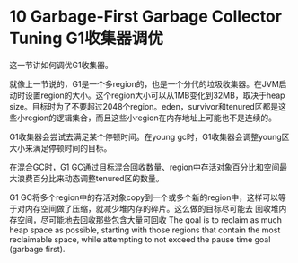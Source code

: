 # 10 Garbage-First Garbage Collector Tuning G1收集器调优
这一节讲如何调优G1收集器。

就像上一节说的，G1是一个多region的，也是一个分代的垃圾收集器。在JVM启动时设置region的大小。这个region大小可以从1MB变化到32MB，取决于heap size。目标时为了不要超过2048个region。eden，survivor和tenured区都是这些小region的逻辑集合，而且这些小region在内存地址上可能也不是连续的。

G1收集器会尝试去满足某个停顿时间。在young gc时，G1收集器会调整young区大小来满足停顿时间的目标。

在混合GC时，G1 GC通过目标混合回收数量、region中存活对象百分比和空间最大浪费百分比来动态调整tenured区的数量。

G1 GC将多个region中的存活对象copy到一个或多个新的region中，这样可以等于对内存空间做了压缩，就减少堆内存的碎片。这么做的目标尽可能去
回收堆内存空间，尽可能地去回收那些包含大量可回收
The goal is to reclaim as much heap space as possible, starting with those regions that contain the most reclaimable space, while attempting to not exceed the pause time goal (garbage first).
